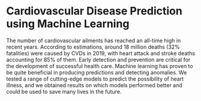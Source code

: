 # Cardiovascular Disease Prediction using Machine Learning

The number of cardiovascular ailments has reached
an all-time high in recent years. According to estimations, around
18 million deaths (32% fatalities) were caused by CVDs in 2019,
with heart attack and stroke deaths accounting for 85% of them.
Early detection and prevention are critical for the development of
successful health care. Machine learning has proven to be quite
beneficial in producing predictions and detecting anomalies. We
tested a range of cutting-edge models to predict the possibility of
heart illness, and we obtained results on which models performed
better and could be used to save many lives in the future.
